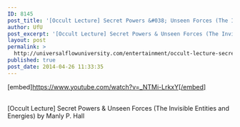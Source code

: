 ```yaml
---
ID: 8145
post_title: '[Occult Lecture] Secret Powers &#038; Unseen Forces (The Invisible Entities and Energies)'
author: UfU
post_excerpt: '[Occult Lecture] Secret Powers & Unseen Forces (The Invisible Entities and Energies) by Manly P. Hall'
layout: post
permalink: >
  http://universalflowuniversity.com/entertainment/occult-lecture-secret-powers-unseen-forces-the-invisible-entities-and-energies/
published: true
post_date: 2014-04-26 11:33:35
---
```

[embed]https://www.youtube.com/watch?v=_NTMi-LrkxY[/embed]</br></br>
<p>[Occult Lecture] Secret Powers & Unseen Forces (The Invisible Entities and Energies) by Manly P. Hall</p>